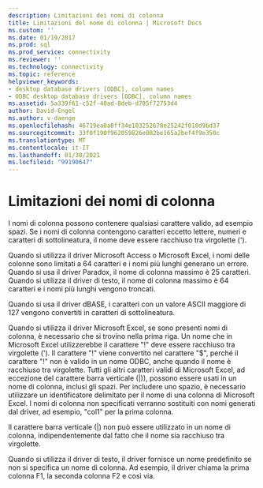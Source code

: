 ```yaml
---
description: Limitazioni dei nomi di colonna
title: Limitazioni del nome di colonna | Microsoft Docs
ms.custom: ''
ms.date: 01/19/2017
ms.prod: sql
ms.prod_service: connectivity
ms.reviewer: ''
ms.technology: connectivity
ms.topic: reference
helpviewer_keywords:
- desktop database drivers [ODBC], column names
- ODBC desktop database drivers [ODBC], column names
ms.assetid: 5a339f61-c52f-40ad-8deb-d785f72753d4
author: David-Engel
ms.author: v-daenge
ms.openlocfilehash: 46719ea0a0ff34e103252678e25242f010d9bd37
ms.sourcegitcommit: 33f0f190f962059826e002be165a2bef4f9e350c
ms.translationtype: MT
ms.contentlocale: it-IT
ms.lasthandoff: 01/30/2021
ms.locfileid: "99190647"
---
```

# <a name="column-name-limitations"></a>Limitazioni dei nomi di colonna
I nomi di colonna possono contenere qualsiasi carattere valido, ad esempio spazi. Se i nomi di colonna contengono caratteri eccetto lettere, numeri e caratteri di sottolineatura, il nome deve essere racchiuso tra virgolette (').  
  
 Quando si utilizza il driver Microsoft Access o Microsoft Excel, i nomi delle colonne sono limitati a 64 caratteri e i nomi più lunghi generano un errore. Quando si usa il driver Paradox, il nome di colonna massimo è 25 caratteri. Quando si utilizza il driver di testo, il nome di colonna massimo è 64 caratteri e i nomi più lunghi vengono troncati.  
  
 Quando si usa il driver dBASE, i caratteri con un valore ASCII maggiore di 127 vengono convertiti in caratteri di sottolineatura.  
  
 Quando si utilizza il driver Microsoft Excel, se sono presenti nomi di colonna, è necessario che si trovino nella prima riga. Un nome che in Microsoft Excel utilizzerebbe il carattere "!" deve essere racchiuso tra virgolette ('). Il carattere "!" viene convertito nel carattere "$", perché il carattere "!" non è valido in un nome ODBC, anche quando il nome è racchiuso tra virgolette. Tutti gli altri caratteri validi di Microsoft Excel, ad eccezione del carattere barra verticale (&#124;)), possono essere usati in un nome di colonna, inclusi gli spazi. Per includere uno spazio, è necessario utilizzare un identificatore delimitato per il nome di una colonna di Microsoft Excel. I nomi di colonna non specificati verranno sostituiti con nomi generati dal driver, ad esempio, "col1" per la prima colonna.  
  
 Il carattere barra verticale (&#124;) non può essere utilizzato in un nome di colonna, indipendentemente dal fatto che il nome sia racchiuso tra virgolette.  
  
 Quando si utilizza il driver di testo, il driver fornisce un nome predefinito se non si specifica un nome di colonna. Ad esempio, il driver chiama la prima colonna F1, la seconda colonna F2 e così via.
